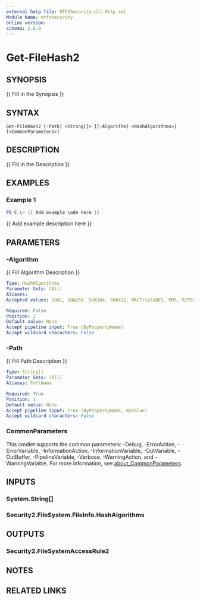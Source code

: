 ```yaml
---
external help file: NTFSSecurity.dll-Help.xml
Module Name: ntfssecurity
online version:
schema: 2.0.0
---
```


# Get-FileHash2

## SYNOPSIS

{{ Fill in the Synopsis }}

## SYNTAX

```
Get-FileHash2 [-Path] <String[]> [[-Algorithm] <HashAlgorithms>] [<CommonParameters>]
```

## DESCRIPTION

{{ Fill in the Description }}

## EXAMPLES

### Example 1

```PowerShell
PS C:\> {{ Add example code here }}
```

{{ Add example description here }}

## PARAMETERS

### -Algorithm

{{ Fill Algorithm Description }}

```yaml
Type: HashAlgorithms
Parameter Sets: (All)
Aliases:
Accepted values: SHA1, SHA256, SHA384, SHA512, MACTripleDES, MD5, RIPEMD160

Required: False
Position: 2
Default value: None
Accept pipeline input: True (ByPropertyName)
Accept wildcard characters: False
```

### -Path

{{ Fill Path Description }}

```yaml
Type: String[]
Parameter Sets: (All)
Aliases: FullName

Required: True
Position: 1
Default value: None
Accept pipeline input: True (ByPropertyName, ByValue)
Accept wildcard characters: False
```

### CommonParameters
This cmdlet supports the common parameters: -Debug, -ErrorAction, -ErrorVariable, -InformationAction, -InformationVariable, -OutVariable, -OutBuffer, -PipelineVariable, -Verbose, -WarningAction, and -WarningVariable. For more information, see [about_CommonParameters](http://go.microsoft.com/fwlink/?LinkID=113216).

## INPUTS

### System.String[]

### Security2.FileSystem.FileInfo.HashAlgorithms

## OUTPUTS

### Security2.FileSystemAccessRule2

## NOTES

## RELATED LINKS
